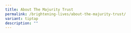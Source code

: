 ```yaml
---
title: About The Majurity Trust
permalink: /brightening-lives/about-the-majurity-trust/
variant: tiptap
description: ""
---
```

